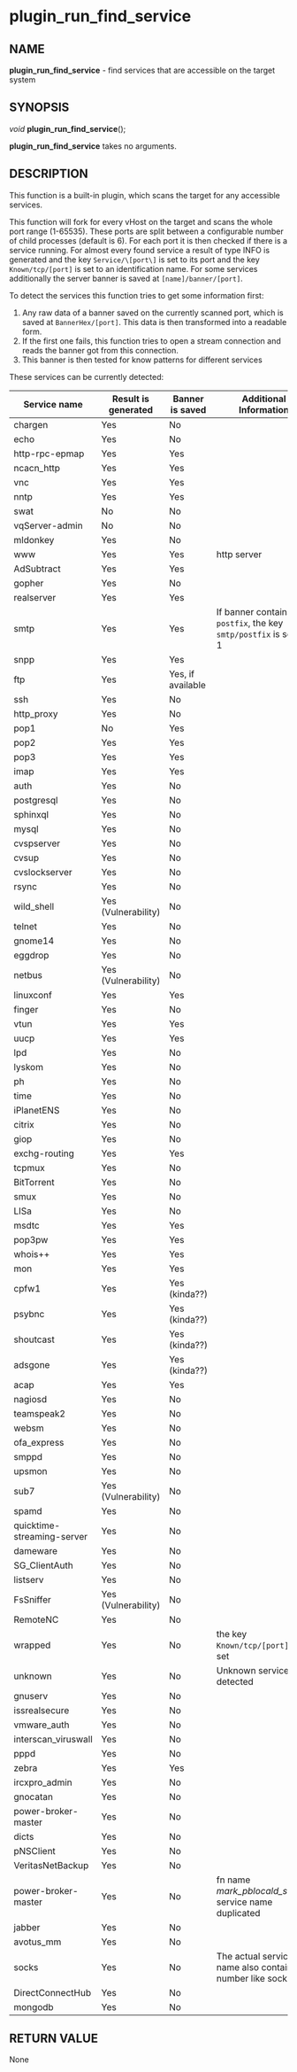 # plugin_run_find_service

## NAME

**plugin_run_find_service** - find services that are accessible on the target system

## SYNOPSIS

*void* **plugin_run_find_service**();

**plugin_run_find_service** takes no arguments.


## DESCRIPTION

This function is a built-in plugin, which scans the target for any accessible services.

This function will fork for every vHost on the target and scans the whole port range (1-65535). These ports are split between a configurable number of child processes (default is 6). For each port it is then checked if there is a service running. For almost every found service a result of type INFO is generated and the key `Service/\[port\]` is set to its port and the key `Known/tcp/[port]` is set to an identification name. For some services additionally the server banner is saved at `[name]/banner/[port]`.

To detect the services this function tries to get some information first:
1. Any raw data of a banner saved on the currently scanned port, which is saved at `BannerHex/[port]`. This data is then transformed into a readable form.
2. If the first one fails, this function tries to open a stream connection and reads the banner got from this connection.
3. This banner is then tested for know patterns for different services

These services can be currently detected:

| Service name               | Result is generated | Banner is saved   | Additional Information                                            |
| -------------------------- | ------------------- | ----------------- | ----------------------------------------------------------------- |
| chargen                    | Yes                 | No                |                                                                   |
| echo                       | Yes                 | No                |                                                                   |
| http-rpc-epmap             | Yes                 | Yes               |                                                                   |
| ncacn_http                 | Yes                 | Yes               |                                                                   |
| vnc                        | Yes                 | Yes               |                                                                   |
| nntp                       | Yes                 | Yes               |                                                                   |
| swat                       | No                  | No                |                                                                   |
| vqServer-admin             | No                  | No                |                                                                   |
| mldonkey                   | Yes                 | No                |                                                                   |
| www                        | Yes                 | Yes               | http server                                                       |
| AdSubtract                 | Yes                 | Yes               |                                                                   |
| gopher                     | Yes                 | No                |                                                                   |
| realserver                 | Yes                 | Yes               |                                                                   |
| smtp                       | Yes                 | Yes               | If banner contains ` postfix`, the key `smtp/postfix` is set to 1 |
| snpp                       | Yes                 | Yes               |                                                                   |
| ftp                        | Yes                 | Yes, if available |                                                                   |
| ssh                        | Yes                 | No                |                                                                   |
| http_proxy                 | Yes                 | No                |                                                                   |
| pop1                       | No                  | Yes               |                                                                   |
| pop2                       | Yes                 | Yes               |                                                                   |
| pop3                       | Yes                 | Yes               |                                                                   |
| imap                       | Yes                 | Yes               |                                                                   |
| auth                       | Yes                 | No                |                                                                   |
| postgresql                 | Yes                 | No                |                                                                   |
| sphinxql                   | Yes                 | No                |                                                                   |
| mysql                      | Yes                 | No                |                                                                   |
| cvspserver                 | Yes                 | No                |                                                                   |
| cvsup                      | Yes                 | No                |                                                                   |
| cvslockserver              | Yes                 | No                |                                                                   |
| rsync                      | Yes                 | No                |                                                                   |
| wild_shell                 | Yes (Vulnerability) | No                |                                                                   |
| telnet                     | Yes                 | No                |                                                                   |
| gnome14                    | Yes                 | No                |                                                                   |
| eggdrop                    | Yes                 | No                |                                                                   |
| netbus                     | Yes (Vulnerability) | No                |                                                                   |
| linuxconf                  | Yes                 | Yes               |                                                                   |
| finger                     | Yes                 | No                |                                                                   |
| vtun                       | Yes                 | Yes               |                                                                   |
| uucp                       | Yes                 | Yes               |                                                                   |
| lpd                        | Yes                 | No                |                                                                   |
| lyskom                     | Yes                 | No                |                                                                   |
| ph                         | Yes                 | No                |                                                                   |
| time                       | Yes                 | No                |                                                                   |
| iPlanetENS                 | Yes                 | No                |                                                                   |
| citrix                     | Yes                 | No                |                                                                   |
| giop                       | Yes                 | No                |                                                                   |
| exchg-routing              | Yes                 | Yes               |                                                                   |
| tcpmux                     | Yes                 | No                |                                                                   |
| BitTorrent                 | Yes                 | No                |                                                                   |
| smux                       | Yes                 | No                |                                                                   |
| LISa                       | Yes                 | No                |                                                                   |
| msdtc                      | Yes                 | Yes               |                                                                   |
| pop3pw                     | Yes                 | Yes               |                                                                   |
| whois++                    | Yes                 | Yes               |                                                                   |
| mon                        | Yes                 | Yes               |                                                                   |
| cpfw1                      | Yes                 | Yes (kinda??)     |                                                                   |
| psybnc                     | Yes                 | Yes (kinda??)     |                                                                   |
| shoutcast                  | Yes                 | Yes (kinda??)     |                                                                   |
| adsgone                    | Yes                 | Yes (kinda??)     |                                                                   |
| acap                       | Yes                 | Yes               |                                                                   |
| nagiosd                    | Yes                 | No                |                                                                   |
| teamspeak2                 | Yes                 | No                |                                                                   |
| websm                      | Yes                 | No                |                                                                   |
| ofa_express                | Yes                 | No                |                                                                   |
| smppd                      | Yes                 | No                |                                                                   |
| upsmon                     | Yes                 | No                |                                                                   |
| sub7                       | Yes (Vulnerability) | No                |                                                                   |
| spamd                      | Yes                 | No                |                                                                   |
| quicktime-streaming-server | Yes                 | No                |                                                                   |
| dameware                   | Yes                 | No                |                                                                   |
| SG_ClientAuth              | Yes                 | No                |                                                                   |
| listserv                   | Yes                 | No                |                                                                   |
| FsSniffer                  | Yes (Vulnerability) | No                |                                                                   |
| RemoteNC                   | Yes                 | No                |                                                                   |
| wrapped                    | Yes                 | No                | the key `Known/tcp/[port]`is not set                              |
| unknown                    | Yes                 | No                | Unknown service was detected                                      |
| gnuserv                    | Yes                 | No                |                                                                   |
| issrealsecure              | Yes                 | No                |                                                                   |
| vmware_auth                | Yes                 | No                |                                                                   |
| interscan_viruswall        | Yes                 | No                |                                                                   |
| pppd                       | Yes                 | No                |                                                                   |
| zebra                      | Yes                 | Yes               |                                                                   |
| ircxpro_admin              | Yes                 | No                |                                                                   |
| gnocatan                   | Yes                 | No                |                                                                   |
| power-broker-master        | Yes                 | No                |                                                                   |
| dicts                      | Yes                 | No                |                                                                   |
| pNSClient                  | Yes                 | No                |                                                                   |
| VeritasNetBackup           | Yes                 | No                |                                                                   |
| power-broker-master        | Yes                 | No                | fn name *mark_pblocald_server*, service name duplicated           |
| jabber                     | Yes                 | No                |                                                                   |
| avotus_mm                  | Yes                 | No                |                                                                   |
| socks                      | Yes                 | No                | The actual service name also contains a number like socks2        |
| DirectConnectHub           | Yes                 | No                |                                                                   |
| mongodb                    | Yes                 | No                |                                                                   |

## RETURN VALUE

None
